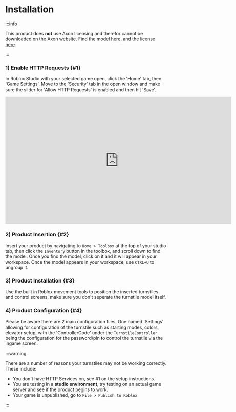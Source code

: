 # Installation

:::info

This product does **not** use Axon licensing and therefor cannot be downloaded on the Axon website. Find the model [here](https://create.roblox.com/marketplace/asset/6821432149/), and the license [here](https://www.roblox.com/game-pass/12447387).

:::

### 1) Enable HTTP Requests {#1}
In Roblox Studio with your selected game open, click the 'Home' tab, then 'Game Settings'. Move to the 'Security' tab in the open window and make sure the slider for 'Allow HTTP Requests' is enabled and then hit 'Save'.
<iframe width="705.61" height="397.5" src="https://www.youtube.com/embed/qtKN_3Moi7M" title="Enabling HTTP Requests" frameborder="0" allow="accelerometer; autoplay; clipboard-write; encrypted-media; gyroscope; picture-in-picture; web-share; fullscreen"></iframe>

### 2) Product Insertion {#2}
Insert your product by navigating to `Home > Toolbox` at the top of your studio tab, then click the `Inventory` button in the toolbox, and scroll down to find the model. Once you find the model, click on it and it will appear in your workspace. Once the model appears in your workspace, use `CTRL+U` to ungroup it.

### 3) Product Installation {#3}
Use the built in Roblox movement tools to position the inserted turnstiles and control screens, make sure you don't seperate the turnstile model itself.

### 4) Product Configuration {#4}
Please be aware there are 2 main configuration files, One named 'Settings' allowing for configuration of the turnstile such as starting modes, colors, elevator setup, with the 'ControllerCode' under the `TurnstileController` being the configuration for the password/pin to control the turnstile via the ingame screen.

:::warning

There are a number of reasons your turnstiles may not be working correctly. These include:
- You don't have HTTP Services on, see #1 on the setup instructions.
- You are testing in a **studio environment**, try testing on an actual game server and see if the product begins to work.
- Your game is unpublished, go to `File > Publish to Roblox`

:::
